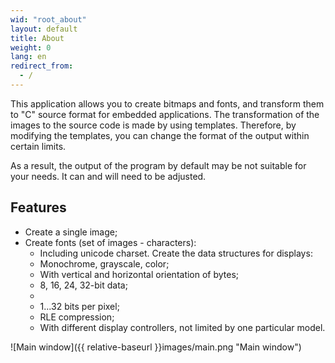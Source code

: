 ```yaml
---
wid: "root_about"
layout: default
title: About
weight: 0
lang: en
redirect_from:
  - /
---
```

This application allows you to create bitmaps and fonts, and transform them to "C" source format for embedded applications.
The transformation of the images to the source code is made by using templates. Therefore, by modifying the templates, you can change the format of the output within certain limits.

As a result, the output of the program by default may be not suitable for your needs. It can and will need to be adjusted.

## Features

  * Create a single image;
  * Create fonts (set of images - characters):
      * Including unicode charset.
  Create the data structures for displays:
      * Monochrome, grayscale, color;
      * With vertical and horizontal orientation of bytes;
      * 8, 16, 24, 32-bit data;
      * <li>1...32 bits per pixel;
      * RLE compression;
      * With different display controllers, not limited by one particular model.

![Main window]({{ relative-baseurl }}images/main.png "Main window")
